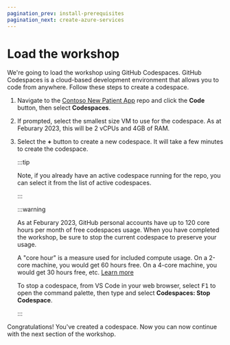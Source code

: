 ```yaml
---
pagination_prev: install-prerequisites
pagination_next: create-azure-services
---
```


# Load the workshop

We're going to load the workshop using GitHub Codespaces. GitHub Codespaces is a cloud-based development environment that allows you to code from anywhere. Follow these steps to create a codespace.

1. Navigate to the [Contoso New Patient App](https://github.com/newpatiente2e/Contoso-New-Patient-App) repo and click the **Code** button, then select **Codespaces**.
1. If prompted, select the smallest size VM to use for the codespace. As at Feburary 2023, this will be 2 vCPUs and 4GB of RAM.
1. Select the **+** button to create a new codespace. It will take a few minutes to create the codespace.

    :::tip

    Note, if you already have an active codespace running for the repo, you can select it from the list of active codespaces.

    :::

    :::warning

    As at Feburary 2023, GitHub personal accounts have up to 120 core hours per month of free codespaces usage. When you have completed the workshop, be sure to stop the current codespace to preserve your usage.

    A "core hour" is a measure used for included compute usage. On a 2-core machine, you would get 60 hours free. On a 4-core machine, you would get 30 hours free, etc. [Learn more](https://docs.github.com/billing/managing-billing-for-github-codespaces/about-billing-for-github-codespaces) 

    To stop a codespace, from VS Code in your web browser, select <kbd>F1</kbd> to open the command palette, then type and select **Codespaces: Stop Codespace**.

    :::

Congratulations! You've created a codespace. Now you can now continue with the next section of the workshop.
